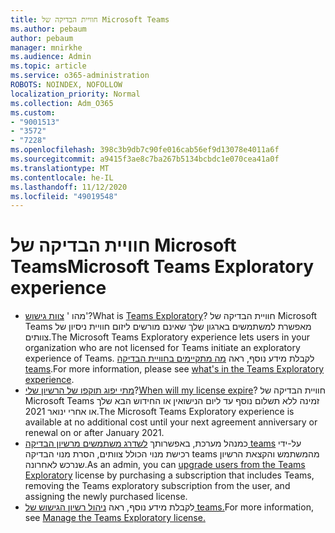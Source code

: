 ```yaml
---
title: חוויית הבדיקה של Microsoft Teams
ms.author: pebaum
author: pebaum
manager: mnirkhe
ms.audience: Admin
ms.topic: article
ms.service: o365-administration
ROBOTS: NOINDEX, NOFOLLOW
localization_priority: Normal
ms.collection: Adm_O365
ms.custom:
- "9001513"
- "3572"
- "7228"
ms.openlocfilehash: 398c3b9db7c90fe016cab56ef9d13078e4011a6f
ms.sourcegitcommit: a9415f3ae8c7ba267b5134bcbdc1e070cea41a0f
ms.translationtype: MT
ms.contentlocale: he-IL
ms.lasthandoff: 11/12/2020
ms.locfileid: "49019548"
---
```

# <a name="microsoft-teams-exploratory-experience"></a><span data-ttu-id="a8e4d-102">חוויית הבדיקה של Microsoft Teams</span><span class="sxs-lookup"><span data-stu-id="a8e4d-102">Microsoft Teams Exploratory experience</span></span>

- <span data-ttu-id="a8e4d-103">מהו ' [צוות גישוש](https://docs.microsoft.com/microsoftteams/teams-exploratory)'?</span><span class="sxs-lookup"><span data-stu-id="a8e4d-103">What is [Teams Exploratory](https://docs.microsoft.com/microsoftteams/teams-exploratory)?</span></span> <span data-ttu-id="a8e4d-104">חוויית הבדיקה של Microsoft Teams מאפשרת למשתמשים בארגון שלך שאינם מורשים ליזום חוויית ניסיון של צוותים.</span><span class="sxs-lookup"><span data-stu-id="a8e4d-104">The Microsoft Teams Exploratory experience lets users in your organization who are not licensed for Teams initiate an exploratory experience of Teams.</span></span> <span data-ttu-id="a8e4d-105">לקבלת מידע נוסף, ראה [מה מתקיימים בחוויית הבדיקה teams](https://docs.microsoft.com/microsoftteams/teams-exploratory#whats-in-the-teams-exploratory-experience).</span><span class="sxs-lookup"><span data-stu-id="a8e4d-105">For more information, please see [what's in the Teams Exploratory experience](https://docs.microsoft.com/microsoftteams/teams-exploratory#whats-in-the-teams-exploratory-experience).</span></span>
- <span data-ttu-id="a8e4d-106">[מתי יפוג תוקפו של הרשיון שלי](https://docs.microsoft.com/microsoftteams/teams-exploratory#how-long-does-the-teams-exploratory-experience-last)?</span><span class="sxs-lookup"><span data-stu-id="a8e4d-106">[When will my license expire](https://docs.microsoft.com/microsoftteams/teams-exploratory#how-long-does-the-teams-exploratory-experience-last)?</span></span> <span data-ttu-id="a8e4d-107">חוויית הבדיקה של Microsoft Teams זמינה ללא תשלום נוסף עד ליום הנישואין או החידוש הבא שלך או אחרי ינואר 2021.</span><span class="sxs-lookup"><span data-stu-id="a8e4d-107">The Microsoft Teams Exploratory experience is available at no additional cost until your next agreement anniversary or renewal on or after January 2021.</span></span>
- <span data-ttu-id="a8e4d-108">כמנהל מערכת, באפשרותך [לשדרג משתמשים מרשיון הבדיקה teams](https://docs.microsoft.com/microsoftteams/teams-exploratory#upgrade-users-from-the-teams-exploratory-license) על-ידי רכישת מנוי הכולל צוותים, הסרת מנוי הבדיקה teams מהמשתמש והקצאת הרשיון שנרכש לאחרונה.</span><span class="sxs-lookup"><span data-stu-id="a8e4d-108">As an admin, you can [upgrade users from the Teams Exploratory](https://docs.microsoft.com/microsoftteams/teams-exploratory#upgrade-users-from-the-teams-exploratory-license) license by purchasing a subscription that includes Teams, removing the Teams exploratory subscription from the user, and assigning the newly purchased license.</span></span>
- <span data-ttu-id="a8e4d-109">לקבלת מידע נוסף, ראה [ניהול רשיון הגישוש של teams.](https://docs.microsoft.com/microsoftteams/teams-exploratory)</span><span class="sxs-lookup"><span data-stu-id="a8e4d-109">For more information, see [Manage the Teams Exploratory license.](https://docs.microsoft.com/microsoftteams/teams-exploratory)</span></span>